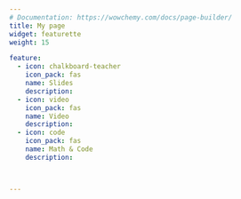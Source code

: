 ```yaml
---
# Documentation: https://wowchemy.com/docs/page-builder/
title: My page
widget: featurette 
weight: 15

feature:
  - icon: chalkboard-teacher
    icon_pack: fas
    name: Slides
    description:
  - icon: video
    icon_pack: fas
    name: Video
    description:
  - icon: code
    icon_pack: fas
    name: Math & Code
    description:



---
```

